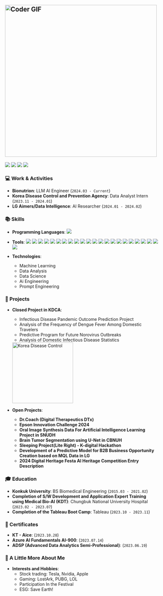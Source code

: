
<h2 align="left">
 <abc>

  <br>
    <img src="https://media.giphy.com/media/SWoSkN6DxTszqIKEqv/giphy.gif" alt="Coder GIF" width="500">
 </abc>
</h2> 

<div>
    
<img src="https://img.shields.io/badge/Email-ckh4343@gmail.com-EA4335?style=flat-square&logo=gmail&logoColor=white&link=mailto:ckh4343@gmail.com"/> 
<a href="https://www.linkedin.com/in/%EA%B1%B4%ED%98%B8-%EC%B6%94-83936a29b/overlay/browsemap-recommendations/"><img src="https://img.shields.io/badge/LinkedIn-0077B5?style=flat-square&logo=linkedin&logoColor=white"/></a>
<a href="https://keonhochu.github.io/"><img src="https://img.shields.io/badge/GitHub.io-181717?style=flat-square&logo=github&logoColor=white"/></a>
<a href="https://www.instagram.com/__chuuuuoooo/"><img src="https://img.shields.io/badge/Instagram-E4405F?style=flat-square&logo=instagram&logoColor=white"/></a>

### 💻 Work & Activities
- **Bionutrion**: LLM AI Engineer (`2024.03 - Current`)
- **Korea Disease Control and Prevention Agency**: Data Analyst Intern (`2023.11 - 2024.01`)
- **LG Aimers/Data Intelligence**: AI Researcher (`2024.01 - 2024.02`)

### 📚 Skills
- **Programming Languages**:
    <img src="https://img.shields.io/badge/Python-3776AB?style=flat-square&logo=python&logoColor=white"/>

- **Tools**:
    <img src="https://img.shields.io/badge/TensorFlow-FF6F00?style=flat-square&logo=tensorflow&logoColor=white"/>
   <img src="https://img.shields.io/badge/Keras-FF3333?style=flat-square&logo=keras&logoColor=white"/>
   <img src="https://img.shields.io/badge/Scikit--Learn-FFCC33?style=flat-square&logo=scikit-learn&logoColor=white"/>
   <img src="https://img.shields.io/badge/Pandas-5C5CFF?style=flat-square&logo=pandas&logoColor=white"/>
   <img src="https://img.shields.io/badge/Numpy-3366FF?style=flat-square&logo=numpy&logoColor=white"/>
   <img src="https://img.shields.io/badge/Matplotlib-003366?style=flat- square&logo=matplotlib&logoColor=white"/>
   <img src="https://img.shields.io/badge/Seaborn-6699FF?style=flat-square&logo=python&logoColor=white"/>
   <img src="https://img.shields.io/badge/Jupyter-FF9933?style=flat-square&logo=jupyter&logoColor=white"/>
   <img src="https://img.shields.io/badge/Tableau-FF6600?style=flat-square&logo=tableau&logoColor=white"/>
   <img src="https://img.shields.io/badge/Git-FF3300?style=flat-square&logo=git&logoColor=white"/>
   <img src="https://img.shields.io/badge/Docker-3399FF?style=flat-square&logo=docker&logoColor=white"/>
   <img src="https://img.shields.io/badge/Azure-0078D4?style=flat-square&logo=microsoft- azure&logoColor=white"/>
   <img src="https://img.shields.io/badge/AWS-232F3E?style=flat-square&logo=amazon-aws&logoColor=white"/>
   <img src="https://img.shields.io/badge/MySQL-006699?style=flat-square&logo=mysql&logoColor=white"/>
   <img src="https://img.shields.io/badge/Flask-000000?style=flat-square&logo=flask&logoColor=white"/>
   <img src="https://img.shields.io/badge/Django-006600?style=flat-square&logo=django&logoColor=white"/>
   <img src="https://img.shields.io/badge/FastAPI-009688?style=flat-square&logo=fastapi&logoColor=white"/>
   <img src="https://img.shields.io/badge/VSCode-007ACC?style=flat-square&logo=visual-studio-code&logoColor=white"/>
   <img src="https://img.shields.io/badge/Slack-4A154B?style=flat-square&logo=slack&logoColor=white"/>
   <img src="https://img.shields.io/badge/Notion-000000?style=flat-square&logo=notion&logoColor=white"/>
   <img src="https://img.shields.io/badge/Trello-0079BF?style=flat-square&logo=trello&logoColor=white"/>
   <img src="https://img.shields.io/badge/GPT--4-0096FF?style=flat-square&logo=openai&logoColor=white"/>
   <img src="https://img.shields.io/badge/Hugging%20Face-FFDD00?style=flat-square&logo=hugging-face&logoColor=white"/>

- **Technologies**:
    - Machine Learning
    - Data Analysis
    - Data Science
    - Ai Engineering
    - Prompt Engineering
      

### 📂 Projects
- **Closed Project in KDCA**:

    - Infectious Disease Pandemic Outcome Prediction Project
    - Analysis of the Frequency of Dengue Fever Among Domestic Travelers
    - Predictive Program for Future Norovirus Outbreaks
    - Analysis of Domestic Infectious Disease Statistics
      
  <img src="https://i.namu.wiki/i/--96jc5SQudxYiDltJTGvCJkapfiy0alX9OwPgtDjctMFmsYNR7v1tOZ0sPHrCrZeF4UhqDVhHKRzh5JmzyciQ.svg" alt="Korea Disease Control" width="200">
  
- **Open Projects**:
    - **Dr.Coach (Digital Therapeutics DTx)**
    - **Epson Innovation Challenge 2024**
    - **Oral Image Synthesis Data For Artificial Intelligence Learning Project in SNUDH**
    - **Brain Tumor Segmentation using U-Net in CBNUH**
    - **Sleeping Project(Lite Right) - K-digital Hackathon**
    - **Development of a Predictive Model for B2B Business Opportunity Creation based on MQL Data in LG**
    - **2024 Digital Heritage Festa AI Heritage Competition Entry Description**

### 🎓 Education
- **Konkuk University**: BS Biomedical Engineering (`2015.03 - 2021.02`)
- **Completion of S/W Development and Application Expert Training using Medical Bio-AI (KDT)**: Chungbuk National University Hospital (`2023.02 - 2023.07`)
- **Completion of the Tableau Boot Camp**: Tableau (`2023.10 - 2023.11`)

### 📜 Certificates
- **KT - Aice**: (`2023.10.28`)
- **Azure AI Fundamentals AI-900**: (`2023.07.14`)
- **ADSP (Advanced Data Analytics Semi-Professional)**: (`2023.06.19`)

### 🌟 A Little More About Me
- **Interests and Hobbies**:
    - Stock trading: Tesla, Nvidia, Apple
    - Gaming: LostArk, PUBG, LOL
    - Participation In the Festival
    - ESG: Save Earth!

</div>





<!--
**KeonhoChu/KeonhoChu** is a ✨ _special_ ✨ repository because its `README.md` (this file) appears on your GitHub profile.11

Here are some ideas to get you started:

- 🔭 I’m currently working on .....
- 🌱 I’m currently learning ...
- 👯 I’m looking to collaborate on ...
- 🤔 I’m looking for help with ...
- 💬 Ask me about ...
- 📫 How to reach me: ...
- 😄 Pronouns: ...
- ⚡ Fun fact: ...
-->
